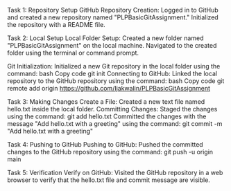Task 1: Repository Setup
GitHub Repository Creation:
Logged in to GitHub and created a new repository named "PLPBasicGitAssignment."
Initialized the repository with a README file.

Task 2: Local Setup
Local Folder Setup:
Created a new folder named "PLPBasicGitAssignment" on the local machine.
Navigated to the created folder using the terminal or command prompt.

Git Initialization:
Initialized a new Git repository in the local folder using the command:
bash
Copy code
git init
Connecting to GitHub:
Linked the local repository to the GitHub repository using the command:
bash
Copy code
git remote add origin <https://github.com/Ijakwalin/PLPBasicGitAssignment>

Task 3: Making Changes
Create a File:
Created a new text file named hello.txt inside the local folder.
Committing Changes:
Staged the changes using the command:
git add hello.txt
Committed the changes with the message "Add hello.txt with a greeting" using the command:
git commit -m "Add hello.txt with a greeting"

Task 4: Pushing to GitHub
Pushing to GitHub:
Pushed the committed changes to the GitHub repository using the command:
git push -u origin main

Task 5: Verification
Verify on GitHub:
Visited the GitHub repository in a web browser to verify that the hello.txt file and commit message are visible.







